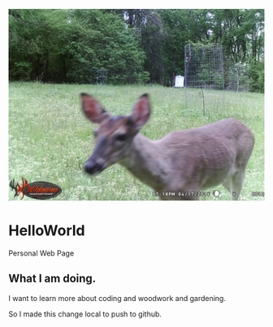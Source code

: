 ![headshot](WGI_0010.JPG)

# HelloWorld
Personal Web Page

## What I am doing.
I want to learn more about coding and woodwork and gardening.

So I made this change local to push to github.
